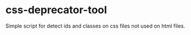 # css-deprecator-tool
Simple script for detect ids and classes on css files not used on html files.
